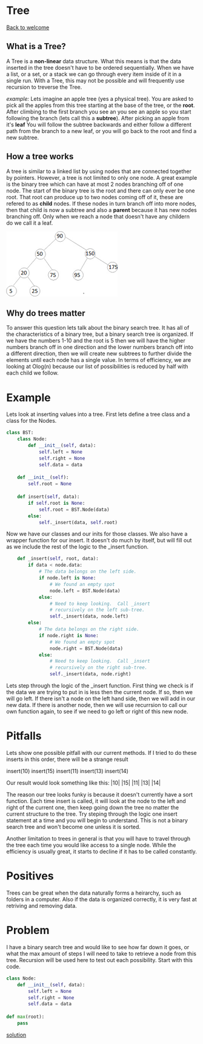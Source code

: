 # Tree

[Back to welcome](welcome.md)

## What is a Tree?
A Tree is a **non-linear** data structure. What this means is that the
data inserted in the tree doesn't have to be ordered sequentially. When
we have a list, or a set, or a stack we can go through every item inside
of it in a single run. With a Tree, this may not be possible and will
frequently use recursion to treverse the Tree.

*example:* Lets imagine an apple tree (yes a physical tree). You are 
asked to pick all the apples from this tree starting at the base of the
tree, or the **root**. After climbing to the first branch you see an 
you see an apple so you start following the branch (lets call this a 
**subtree**). After picking an apple from it's **leaf** You will follow
the subtree backwards and either follow a different path from the branch 
to a new leaf, or you will go back to the root and find a new subtree.

## How a tree works
A tree is similar to a linked list by using nodes that are connected 
together by pointers. However, a tree is not limited to only one node. 
A great example is the binary tree which can have at most 2 nodes 
branching off of one node. The start of the binary tree is the root 
and there can only ever be one root. That root can produce up to two 
nodes coming off of it, these are refered to as **child** nodes. If 
these nodes in turn branch off into more nodes, then that child is now
a subtree and also a **parent** because it has new nodes branching off.
Only when we reach a node that doesn't have any childern do we call it
a leaf. 

![BST](./pictures/bst.png)

## Why do trees matter
To answer this question lets talk about the binary search tree. It has 
all of the characteristics of a binary tree, but a binary search tree is 
organized. If we have the numbers 1-10 and the root is 5 then we will 
have the higher numbers branch off in one direction and the lower numbers
branch off into a different direction, then we will create new subtrees to
further divide the elements until each node has a single value. In terms of
efficiency, we are looking at Olog(n) because our list of possibilities is 
reduced by half with each child we follow.

# Example
Lets look at inserting values into a tree. First lets define a tree class
and a class for the Nodes.

``` Python
class BST:
    class Node:
        def __init__(self, data):
            self.left = None
            self.right = None
            self.data = data

    def __init__(self):
        self.root = None
    
    def insert(self, data):
        if self.root is None:
            self.root = BST.Node(data)
        else:
            self._insert(data, self.root)
```

Now we have our classes and our inits for those classes. We also have a 
wrapper function for our insert. It doesn't do much by itself, but will
fill out as we include the rest of the logic to the _insert function.


``` Python
    def _insert(self, root, data):
        if data < node.data:
            # The data belongs on the left side.
            if node.left is None:
                # We found an empty spot
                node.left = BST.Node(data)
            else:
                # Need to keep looking.  Call _insert
                # recursively on the left sub-tree.
                self._insert(data, node.left)
        else:
            # The data belongs on the right side.
            if node.right is None:
                # We found an empty spot
                node.right = BST.Node(data)
            else:
                # Need to keep looking.  Call _insert
                # recursively on the right sub-tree.
                self._insert(data, node.right)
```

Lets step through the logic of the _insert function. First thing we check
is if the data we are trying to put in is less then the current node. If
so, then we will go left. If there isn't a node on the left hand side, then
we will add in our new data. If there is another node, then we will use
recurrsion to call our own function again, to see if we need to go left or
right of this new node.

# Pitfalls
Lets show one possible pitfall with our current methods. If I tried to do
these inserts in this order, there will be a strange result

insert(10)
insert(15)
insert(11)
insert(13)
insert(14)

Our result would look something like this:
        |10|
           |15|
        |11|
           |13|
              |14|

The reason our tree looks funky is because it doesn't currently have a sort
function. Each time insert is called, it will look at the node to the left
and right of the current one, then keep going down the tree no matter the 
current structure to the tree. Try steping through the logic one insert
statement at a time and you will begin to understand. This is not a binary
search tree and won't become one unless it is sorted.

Another limitation to trees in general is that you will have to travel 
through the tree each time you would like access to a single node. While
the efficiency is usually great, it starts to decline if it has to be called
constantly. 

# Positives
Trees can be great when the data naturally forms a heirarchy, such as folders
in a computer. Also if the data is organized correctly, it is very fast at 
retriving and removing data.


# Problem
I have a binary search tree and would like to see how far down it goes, or
what the max amount of steps I will need to take to retrieve a node from 
this tree. Recursion will be used here to test out each possibility. Start
with this code.

``` Python
class Node:
    def __init__(self, data):
        self.left = None
        self.right = None
        self.data = data
 
def max(root):
    pass
```

[solution](tree.py)